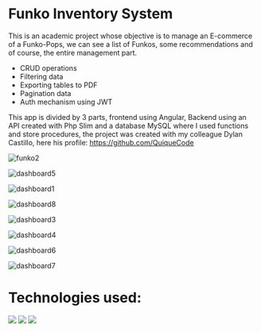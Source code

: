 # Funko Inventory System
This is an academic project whose objective is to manage an E-commerce of a Funko-Pops, we can see a list of Funkos, some recommendations and of course, the entire management part.
- CRUD operations
- Filtering data
- Exporting tables to PDF
- Pagination data
- Auth mechanism using JWT

This app is divided by 3 parts, frontend using Angular, Backend using an API created with Php Slim and a database MySQL where I used functions and store procedures, the project was created with my colleague Dylan Castillo, here his profile: https://github.com/QuiqueCode

![funko2](https://github.com/diegoTech14/funkoCommerce/assets/85724318/961c47fc-4e34-4a34-b03a-28e635c46c9e)

![dashboard5](https://github.com/diegoTech14/funkoCommerce/assets/85724318/2cd54472-fee9-4816-82e5-c55dc2554adc)

![dashboard1](https://github.com/diegoTech14/funkoCommerce/assets/85724318/4f521def-089f-4946-af89-fdd5707662c1)

![dashboard8](https://github.com/diegoTech14/funkoCommerce/assets/85724318/3386acc5-3361-4b4b-8fa0-5f28eca62cad)

![dashboard3](https://github.com/diegoTech14/funkoCommerce/assets/85724318/08cf8054-5dd8-481f-9a64-4510cf56bc66)

![dashboard4](https://github.com/diegoTech14/funkoCommerce/assets/85724318/a4e00549-eba8-4f7a-a9d4-d943342bd033)

![dashboard6](https://github.com/diegoTech14/funkoCommerce/assets/85724318/2375c49d-81e5-46d3-bc1e-8d27080373a9)

![dashboard7](https://github.com/diegoTech14/funkoCommerce/assets/85724318/8e592400-b07a-4491-8121-57683e8d0689)


# Technologies used:
<img src="https://img.shields.io/badge/Angular-DD0031?style=for-the-badge&logo=angular&logoColor=white">
<img src="https://img.shields.io/badge/PHP-777BB4?style=for-the-badge&logo=php&logoColor=white">
<img src="https://img.shields.io/badge/MySQL-005C84?style=for-the-badge&logo=mysql&logoColor=white">
